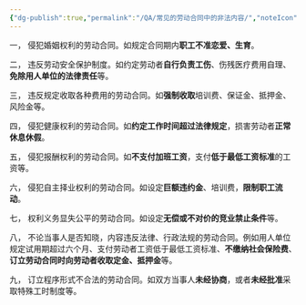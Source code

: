 ```yaml
---
{"dg-publish":true,"permalink":"/QA/常见的劳动合同中的非法内容/","noteIcon":"","created":"2025-03-10T17:41:48.249+08:00"}
---
```



一， 侵犯婚姻权利的劳动合同。如规定合同期内**职工不准恋爱、生育**。

二， 违反劳动安全保护制度。如约定劳动者**自行负责工伤**、伤残医疗费用自理、**免除用人单位的法律责任**等。

三， 违反规定收取各种费用的劳动合同。如**强制收取**培训费、保证金、抵押金、风险金等。

四， 侵犯健康权利的劳动合同。如**约定工作时间超过法律规定**，损害劳动者**正常休息休假**。

五， 侵犯报酬权利的劳动合同。如**不支付加班工资**，支付**低于最低工资标准**的工资等。

六， 侵犯自主择业权利的劳动合同。如设定**巨额违约金**、培训费，**限制职工流动**。

七， 权利义务显失公平的劳动合同。如设定**无偿或不对价的竞业禁止条件**等。

八， 不论当事人是否知晓，内容违反法律、行政法规的劳动合同。例如用人单位规定试用期超过六个月、支付劳动者工资低于最低工资标准、**不缴纳社会保险费**、**订立劳动合同时向劳动者收取定金、抵押金**等。

九， 订立程序形式不合法的劳动合同。如双方当事人**未经协商**，或者**未经批准**采取特殊工时制度等。

